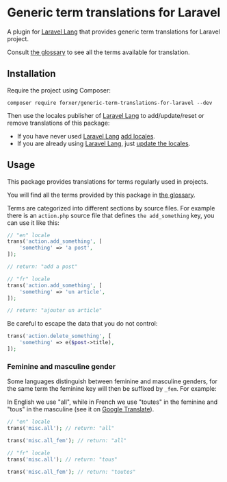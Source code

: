 Generic term translations for Laravel
=====================================

A plugin for [Laravel Lang](https://laravel-lang.com/) that provides generic term translations for Laravel project.

Consult [the glossary](GLOSSARY.md) to see all the terms available for translation.

Installation
------------

Require the project using Composer:

```
composer require forxer/generic-term-translations-for-laravel --dev
```

Then use the locales publisher of [Laravel Lang](https://laravel-lang.com/) to add/update/reset or remove translations of this package:
- If you have never used [Laravel Lang](https://laravel-lang.com/) [add locales](https://laravel-lang.com/usage/add-locales.html).
- If you are already using [Laravel Lang](https://laravel-lang.com/), just [update the locales](https://laravel-lang.com/usage/update-locales.html).

Usage
-----

This package provides translations for terms regularly used in projects.

You will find all the terms provided by this package in [the glossary](GLOSSARY.md).

Terms are categorized into different sections by source files. For example there is an `action.php` source file that defines `the add_something` key, you can use it like this:

```php
// "en" locale
trans('action.add_something', [
    'something' => 'a post',
]);

// return: "add a post"

// "fr" locale
trans('action.add_something', [
    'something' => 'un article',
]);

// return: "ajouter un article"
```

Be careful to escape the data that you do not control:

```php
trans('action.delete_something', [
    'something' => e($post->title),
]);
```

### Feminine and masculine gender

Some languages distinguish between feminine and masculine genders, for the same term the feminine key will then be suffixed by `_fem`. For example:

In English we use "all", while in French we use "toutes" in the feminine and "tous" in the masculine (see it on [Google Translate](https://translate.google.fr/?sl=en&tl=fr&text=all&op=translate)).

```php
// "en" locale
trans('misc.all'); // return: "all"

trans('misc.all_fem'); // return: "all"

// "fr" locale
trans('misc.all'); // return: "tous"

trans('misc.all_fem'); // return: "toutes"
```

